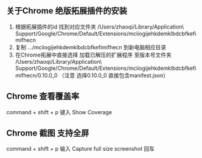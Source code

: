 ## 关于Chrome 绝版拓展插件的安装
  1. 根据拓展插件的id 找到对应文件夹 /Users/zhaoqi/Library/Application\ Support/Google/Chrome/Default/Extensions/mciiogijehkdemklbdcbfkefimifhecn
  2. 复制 .../mciiogijehkdemklbdcbfkefimifhecn 到新电脑相应目录
  3. 在Chrome拓展中直接选择 加载已解压的扩展程序 至版本号文件夹 /Users/zhaoqi/Library/Application\ Support/Google/Chrome/Default/Extensions/mciiogijehkdemklbdcbfkefimifhecn/0.10.0_0 （注意 选择0.10.0_0 直接包含manifest.json）
## Chrome 查看覆盖率
  command + shift + p
  键入 Show Coverage
## Chrome 截图 支持全屏
  command + shift + p
  输入 Capture full size screenshot 回车